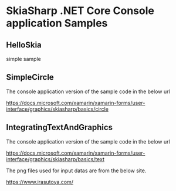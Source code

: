 # SkiaSharp .NET Core Console application Samples

## HelloSkia
simple sample 

## SimpleCircle
The console application version of the sample code in the below url

https://docs.microsoft.com/xamarin/xamarin-forms/user-interface/graphics/skiasharp/basics/circle

## IntegratingTextAndGraphics
The console application version of the sample code in the below url

https://docs.microsoft.com/xamarin/xamarin-forms/user-interface/graphics/skiasharp/basics/text

The png files used for input datas are from the below site.

https://www.irasutoya.com/
